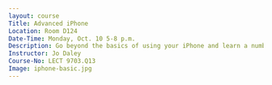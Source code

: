 ```yaml
---
layout: course
Title: Advanced iPhone
Location: Room D124
Date-Time: Monday, Oct. 10 5-8 p.m.
Description: Go beyond the basics of using your iPhone and learn a number of features such as Bluetooth, hard reset, factory reset, screen capture, printing, personal hotspot, backing up with iCloud, Airplay, deleting cache and cookies, locating a lost device, Siri features, and more! Bring your iPhone, your questions, and be prepared to become a master at using technology.
Instructor: Jo Daley
Course-No: LECT 9703.Q13
Image: iphone-basic.jpg
---
```


